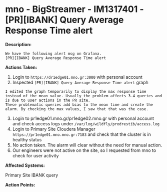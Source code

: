 # mno - BigStreamer - IM1317401 - [PR][IBANK] Query Average Response Time alert

<b>Description:</b>

```
We have the following alert msg on Grafana.
[PR][IBANK] Query Average Response Time alert
```

<b>Actions Taken:</b>

1. Login to `https://dr1edge01.mno.gr:3000` with personal account
2. Inspected `[PR][IBANK] Query Average Response Time alert` graph

```
I edited the graph temporarily to display the max response time instead of the mean value. Usually the problem affects 3-4 queries and is due to user actions in the PR site.
These problematic queries add bias to the mean time and create the alarm. By checking the max values, I saw that that was the case.
```

3. Login to pr1edge01.mno.gr/pr1edge02.mno.gr with personal account and check access logs under `/var/log/wildfly/prodrestib/access.log`
4. Login to Primary Site Cloudera Manager `https://pr1edge01.mno.mno.gr:7183` and check that the cluster is in healthy status
5. No action taken. The alarm will clear without the need for manual action.
6. Our engineers were not active on the site, so I requested from mno to check for user activity

<b>Affected Systems:</b>

Primary Site IBANK query

<b>Action Points:</b>

